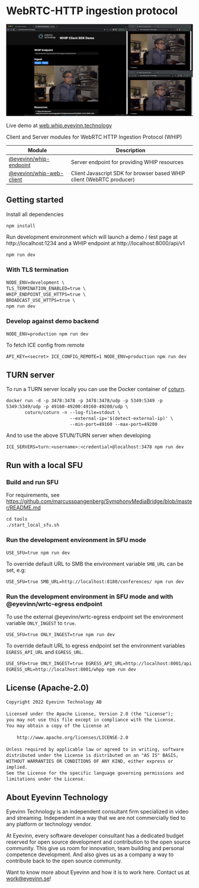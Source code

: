 # WebRTC-HTTP ingestion protocol

![Screenshot](screenshot.png)

Live demo at [web.whip.eyevinn.technology](https://web.whip.eyevinn.technology)

Client and Server modules for WebRTC HTTP Ingestion Protocol (WHIP)

| Module | Description |
| ------ | ----------- |
| [@eyevinn/whip-endpoint](https://www.npmjs.com/package/@eyevinn/whip-endpoint) | Server endpoint for providing WHIP resources |
| [@eyevinn/whip-web-client](https://www.npmjs.com/package/@eyevinn/whip-web-client) | Client Javascript SDK for browser based WHIP client (WebRTC producer) |

## Getting started

Install all dependencies

```
npm install
```

Run development environment which will launch a demo / test page at http://localhost:1234 and a WHIP endpoint at http://localhost:8000/api/v1

```
npm run dev
```

### With TLS termination

```
NODE_ENV=development \ 
TLS_TERMINATION_ENABLED=true \
WHIP_ENDPOINT_USE_HTTPS=true \
BROADCAST_USE_HTTPS=true \
npm run dev
```

### Develop against demo backend

```
NODE_ENV=production npm run dev
```

To fetch ICE config from remote

```
API_KEY=<secret> ICE_CONFIG_REMOTE=1 NODE_ENV=production npm run dev
```

## TURN server

To run a TURN server locally you can use the Docker container of [coturn](https://hub.docker.com/r/coturn/coturn).

```
docker run -d -p 3478:3478 -p 3478:3478/udp -p 5349:5349 -p 5349:5349/udp -p 49160-49200:49160-49200/udp \
       coturn/coturn -n --log-file=stdout \
                        --external-ip='$(detect-external-ip)' \
                        --min-port=49160 --max-port=49200
```

And to use the above STUN/TURN server when developing

```
ICE_SERVERS=turn:<username>:<credential>@localhost:3478 npm run dev
```

## Run with a local SFU

### Build and run SFU

For requirements, see https://github.com/marcusspangenberg/SymphonyMediaBridge/blob/master/README.md

```
cd tools
./start_local_sfu.sh
```

### Run the development environment in SFU mode

```
USE_SFU=true npm run dev
```

To override default URL to SMB the environment variable `SMB_URL` can be set, e.g:

```
USE_SFU=true SMB_URL=http://localhost:8180/conferences/ npm run dev
```

### Run the development environment in SFU mode and with @eyevinn/wrtc-egress endpoint

To use the external @eyevinn/wrtc-egress endpoint set the environment variable `ONLY_INGEST` to `true`.

```
USE_SFU=true ONLY_INGEST=true npm run dev
```

To override default URL to egress endpoint set the environment variables `EGRESS_API_URL` and `EGRESS_URL`.

```
USE_SFU=true ONLY_INGEST=true EGRESS_API_URL=http://localhost:8001/api EGRESS_URL=http://localhost:8001/whpp npm run dev
```

## License (Apache-2.0)

```
Copyright 2022 Eyevinn Technology AB

Licensed under the Apache License, Version 2.0 (the "License");
you may not use this file except in compliance with the License.
You may obtain a copy of the License at

    http://www.apache.org/licenses/LICENSE-2.0

Unless required by applicable law or agreed to in writing, software
distributed under the License is distributed on an "AS IS" BASIS,
WITHOUT WARRANTIES OR CONDITIONS OF ANY KIND, either express or implied.
See the License for the specific language governing permissions and
limitations under the License.
```

## About Eyevinn Technology

Eyevinn Technology is an independent consultant firm specialized in video and streaming. Independent in a way that we are not commercially tied to any platform or technology vendor.

At Eyevinn, every software developer consultant has a dedicated budget reserved for open source development and contribution to the open source community. This give us room for innovation, team building and personal competence development. And also gives us as a company a way to contribute back to the open source community.

Want to know more about Eyevinn and how it is to work here. Contact us at work@eyevinn.se!
